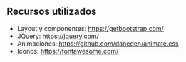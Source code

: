 ## **Recursos utilizados**
* Layout y componentes: https://getbootstrap.com/
* JQuery: https://jquery.com/
* Animaciones: https://github.com/daneden/animate.css
* Iconos: https://fontawesome.com/
